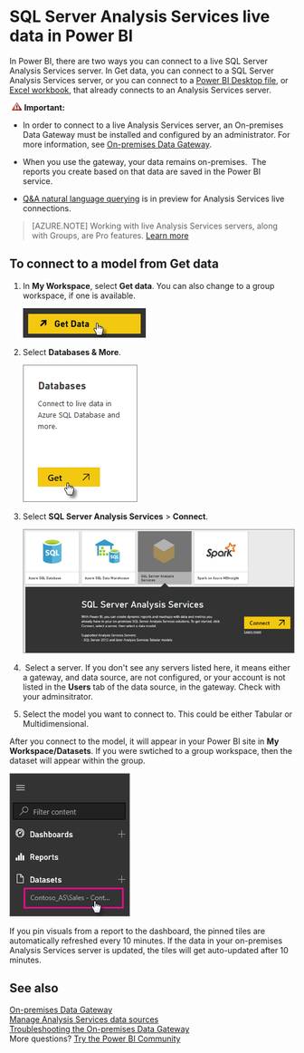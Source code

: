 ﻿<properties
   pageTitle="SQL Server Analysis Services live data in Power BI"
   description="SQL Server Analysis Services live data in Power BI. This is done via a data source that was configured for an enterprise gateway."
   services="powerbi"
   documentationCenter=""
   authors="guyinacube"
   manager="mblythe"
   backup=""
   editor=""
   tags=""
   qualityFocus="no"
   qualityDate=""/>

<tags
   ms.service="powerbi"
   ms.devlang="NA"
   ms.topic="article"
   ms.tgt_pltfrm="NA"
   ms.workload="powerbi"
   ms.date="01/18/2017"
   ms.author="asaxton"/>
# SQL Server Analysis Services live data in Power BI

In Power BI, there are two ways you can connect to a live SQL Server Analysis Services server. In Get data, you can connect to a SQL Server Analysis Services server, or you can connect to a [Power BI Desktop file](powerbi-service-powerbi-desktop-files.md), or [Excel workbook](powerbi-service-excel-data.md), that already connects to an Analysis Services server. 

 ![](media/powerbi-sql-server-analysis-services-tabular-data/importantIcon.png) **Important:**

-   In order to connect to a live Analysis Services server, an On-premises Data Gateway must be installed and configured by an administrator. For more information, see [On-premises Data Gateway](powerbi-gateway-onprem.md).

-   When you use the gateway, your data remains on-premises.  The reports you create based on that data are saved in the Power BI service. 

-   [Q&A natural language querying](powerbi-service-q-and-a-direct-query.md) is in preview for Analysis Services live connections.

> [AZURE.NOTE] Working with live Analysis Services servers, along with Groups, are Pro features. [Learn more](powerbi-power-bi-pro-content-what-is-it.md)

## To connect to a model from Get data

1.  In **My Workspace**, select **Get data**. You can also change to a group workspace, if one is available.

	![](media/powerbi-sql-server-analysis-services-tabular-data/ConnectToAS_GetDataButton.png)

2.  Select **Databases & More**.

	![](media/powerbi-sql-server-analysis-services-tabular-data/ConnectToAS_GetData_1.png)

3.  Select **SQL Server Analysis Services** > **Connect**. 

	![](media/powerbi-sql-server-analysis-services-tabular-data/ConnectToAS_GetData_2.png)

4.  Select a server. If you don't see any servers listed here, it means either a gateway, and data source, are not configured, or your account is not listed in the **Users** tab of the data source, in the gateway. Check with your adminsitrator.

5.  Select the model you want to connect to. This could be either Tabular or Multidimensional.

After you connect to the model, it will appear in your Power BI site in **My Workspace/Datasets**. If you were swtiched to a group workspace, then the dataset will appear within the group.

![](media/powerbi-sql-server-analysis-services-tabular-data/ConnectToAS_Dataset_5.png)

If you pin visuals from a report to the dashboard, the pinned tiles are automatically refreshed every 10 minutes. If the data in your on-premises Analysis Services server is updated, the tiles will get auto-updated after 10 minutes.

## See also

[On-premises Data Gateway](powerbi-gateway-onprem.md)  
[Manage Analysis Services data sources](powerbi-gateway-enterprise-manage-ssas.md)  
[Troubleshooting the On-premises Data Gateway](powerbi-gateway-onprem-tshoot.md)  
More questions? [Try the Power BI Community](http://community.powerbi.com/)